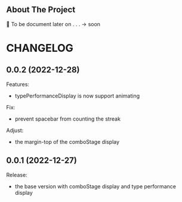 ## About The Project

:pencil: To be document later on . . . -> soon

# CHANGELOG

## 0.0.2 (2022-12-28)

Features:

  - typePerformanceDisplay is now support animating

Fix:

  - prevent spacebar from counting the streak

Adjust:
  - the margin-top of the comboStage display

## 0.0.1 (2022-12-27)

Release:

  - the base version with comboStage display and type performance display
